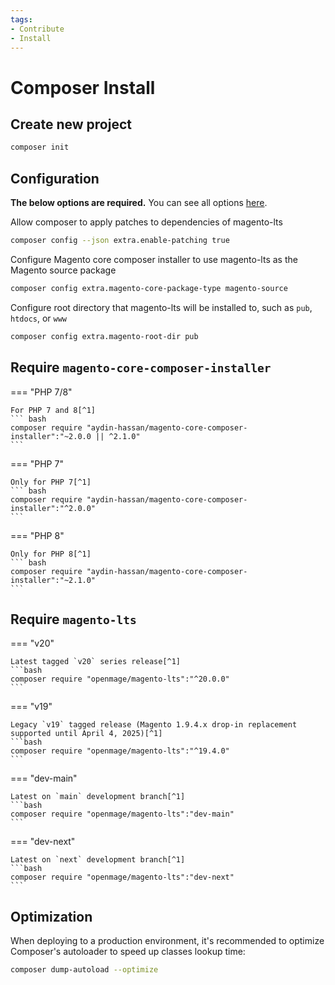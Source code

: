 ```yaml
---
tags:
- Contribute
- Install
---
```


# Composer Install

## Create new project

```bash
composer init
```

## Configuration

**The below options are required.** You can see all options [here](https://github.com/AydinHassan/magento-core-composer-installer#configuration).

Allow composer to apply patches to dependencies of magento-lts
```bash
composer config --json extra.enable-patching true
```

Configure Magento core composer installer to use magento-lts as the Magento source package
```bash
composer config extra.magento-core-package-type magento-source
```

Configure root directory that magento-lts will be installed to, such as `pub`, `htdocs`, or `www`
```bash
composer config extra.magento-root-dir pub
```

## Require `magento-core-composer-installer`

=== "PHP 7/8"

    For PHP 7 and 8[^1]
    ``` bash
    composer require "aydin-hassan/magento-core-composer-installer":"~2.0.0 || ^2.1.0"
    ```

=== "PHP 7"

    Only for PHP 7[^1]
    ``` bash
    composer require "aydin-hassan/magento-core-composer-installer":"^2.0.0"
    ```

=== "PHP 8"

    Only for PHP 8[^1]
    ``` bash
    composer require "aydin-hassan/magento-core-composer-installer":"~2.1.0"
    ```

## Require `magento-lts`

=== "v20"

    Latest tagged `v20` series release[^1]
    ```bash
    composer require "openmage/magento-lts":"^20.0.0"
    ```

=== "v19"

    Legacy `v19` tagged release (Magento 1.9.4.x drop-in replacement supported until April 4, 2025)[^1]
    ```bash
    composer require "openmage/magento-lts":"^19.4.0"
    ```

=== "dev-main"

    Latest on `main` development branch[^1]
    ```bash
    composer require "openmage/magento-lts":"dev-main"
    ```

=== "dev-next"

    Latest on `next` development branch[^1]
    ```bash
    composer require "openmage/magento-lts":"dev-next"
    ```

## Optimization

When deploying to a production environment, it's recommended to optimize Composer's autoloader to speed up classes lookup time:

```bash
composer dump-autoload --optimize
```

[^1]: <small>Select `y` to trust `magento-hackathon/magento-composer-installer` or `cweagans/composer-patches`.</small>
